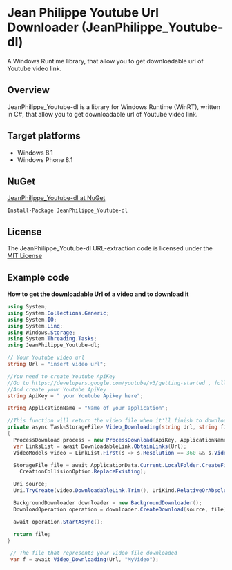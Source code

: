 # Jean Philippe Youtube Url Downloader (JeanPhilippe_Youtube-dl)
A Windows Runtime library, that allow you to get downloadable url of Youtube video link.

## Overview
JeanPhilippe_Youtube-dl is a library for Windows Runtime (WinRT), written in C#, that allow you to get downloadable url of Youtube video link.

## Target platforms

- Windows 8.1
- Windows Phone 8.1

## NuGet

[JeanPhilippe_Youtube-dl at NuGet](https://www.nuget.org/packages/JeanPhilippe_Youtube-dl/)

    Install-Package JeanPhilippe_Youtube-dl

## License

The JeanPhilippe_Youtube-dl URL-extraction code is licensed under the [MIT License](http://opensource.org/licenses/MIT)

## Example code

**How to get the downloadable Url of a video and  to download it**
```c#
using System;
using System.Collections.Generic;
using System.IO;
using System.Linq;
using Windows.Storage;
using System.Threading.Tasks;
using JeanPhilippe_Youtube-dl;

// Your Youtube video url
string Url = "insert video url";

//You need to create Youtube ApiKey
//Go to https://developers.google.com/youtube/v3/getting-started , follow the instructions
//And create your Youtube ApiKey 
string ApiKey = " your Youtube Apikey here";

string ApplicationName = "Name of your application";

//This function will return the video file when it'll finish to download it
private async Task<StorageFile> Video_Downloading(string Url, string fileName)
{
  ProcessDownload process = new ProcessDownload(ApiKey, ApplicationName);
  var LinksList = await DownloadableLink.ObtainLinks(Url);
  VideoModels video = LinkList.First(s => s.Resolution == 360 && s.VideoQuality == VideoQuality.Mp4);

  StorageFile file = await ApplicationData.Current.LocalFolder.CreateFileAsync(fileName,
    CreationCollisionOption.ReplaceExisting);

  Uri source;
  Uri.TryCreate(video.DownloadableLink.Trim(), UriKind.RelativeOrAbsolute, out source);

  BackgroundDownloader downloader = new BackgroundDownloader();
  DownloadOperation operation = downloader.CreateDownload(source, file);

  await operation.StartAsync();

  return file;
}

 // The file that represents your video file downloaded
 var f = await Video_Downloading(Url, "MyVideo");
```
